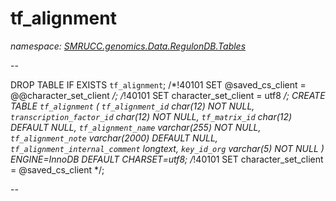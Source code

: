 ﻿# tf_alignment
_namespace: [SMRUCC.genomics.Data.RegulonDB.Tables](./index.md)_

--
 
 DROP TABLE IF EXISTS `tf_alignment`;
 /*!40101 SET @saved_cs_client = @@character_set_client */;
 /*!40101 SET character_set_client = utf8 */;
 CREATE TABLE `tf_alignment` (
 `tf_alignment_id` char(12) NOT NULL,
 `transcription_factor_id` char(12) NOT NULL,
 `tf_matrix_id` char(12) DEFAULT NULL,
 `tf_alignment_name` varchar(255) NOT NULL,
 `tf_alignment_note` varchar(2000) DEFAULT NULL,
 `tf_alignment_internal_comment` longtext,
 `key_id_org` varchar(5) NOT NULL
 ) ENGINE=InnoDB DEFAULT CHARSET=utf8;
 /*!40101 SET character_set_client = @saved_cs_client */;
 
 --




